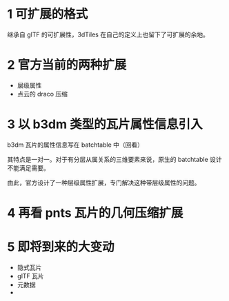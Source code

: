# 1 可扩展的格式

继承自 glTF 的可扩展性，3dTiles 在自己的定义上也留下了可扩展的余地。

# 2 官方当前的两种扩展

- 层级属性
- 点云的 draco 压缩



# 3 以 b3dm 类型的瓦片属性信息引入

b3dm 瓦片的属性信息写在 batchtable 中（回看）

其特点是一对一。对于有分层从属关系的三维要素来说，原生的 batchtable 设计不能满足需要。

由此，官方设计了一种层级属性扩展，专门解决这种带层级属性的问题。



# 4 再看 pnts 瓦片的几何压缩扩展



# 5 即将到来的大变动

- 隐式瓦片
- glTF 瓦片
- 元数据
- 